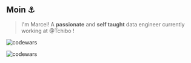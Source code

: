 ## Moin :anchor:
> I'm Marcel! A **passionate** and **self taught** data engineer currently working at @Tchibo !

![codewars](https://www.codewars.com/users/marcelschliesser/badges/micro)

![codewars](https://img.shields.io/badge/LinkedIn-0077B5?style=for-the-badge&logo=linkedin&logoColor=white)